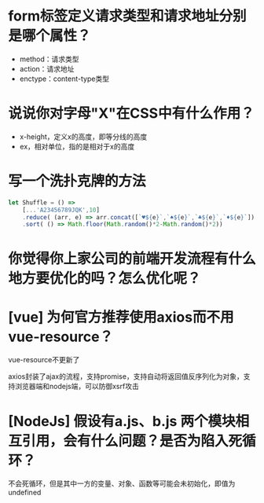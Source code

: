 # form标签定义请求类型和请求地址分别是哪个属性？

- method：请求类型
- action：请求地址
- enctype：content-type类型

# 说说你对字母\"X\"在CSS中有什么作用？

- x-height，定义x的高度，即等分线的高度
- ex，相对单位，指的是相对于x的高度

# 写一个洗扑克牌的方法

```javascript
let Shuffle = () =>  
    [...'A23456789JQK',10]
    .reduce( (arr, e) => arr.concat([`♥${e}`,`♠${e}`,`♣${e}`,`♦${e}`]), ['带🃏','小🃏'])
    .sort( () => Math.floor(Math.random()*2-Math.random()*2))
```

# 你觉得你上家公司的前端开发流程有什么地方要优化的吗？怎么优化呢？

# [vue] 为何官方推荐使用axios而不用vue-resource？

vue-resource不更新了

axios封装了ajax的流程，支持promise，支持自动将返回值反序列化为对象，支持浏览器端和nodejs端，可以防御xsrf攻击

# [NodeJs] 假设有a.js、b.js 两个模块相互引用，会有什么问题？是否为陷入死循环？

不会死循环，但是其中一方的变量、对象、函数等可能会未初始化，即值为undefined